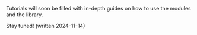 Tutorials will soon be filled with in-depth guides on how to use the modules and the library.

Stay tuned! (written 2024-11-14)